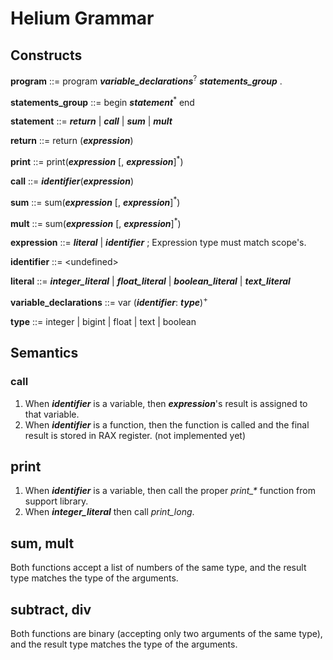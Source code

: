 # Helium Grammar #
## Constructs ##

**program** ::= program _**variable_declarations**_<sup>?</sup> _**statements_group**_ .

**statements_group** ::= begin _**statement**_<sup>*</sup> end

**statement** ::= _**return**_ | _**call**_ | _**sum**_ | _**mult**_

**return** ::= return (_**expression**_)

**print** ::= print(_**expression**_ [, _**expression**_]<sup>*</sup>)

**call** ::= _**identifier**_(_**expression**_)

**sum** ::= sum(_**expression**_ [, _**expression**_]<sup>*</sup>)

**mult** ::= sum(_**expression**_ [, _**expression**_]<sup>*</sup>)

**expression** ::= _**literal**_ | _**identifier**_ ; Expression type must match scope's.

**identifier** ::= &lt;undefined&gt;

**literal** ::= _**integer_literal**_ | _**float_literal**_ | _**boolean_literal**_ | _**text_literal**_

**variable_declarations** ::= var (_**identifier**_: _**type**_)<sup>+</sup>

**type** ::= integer | bigint | float | text | boolean

## Semantics ##

### call ###

1. When _**identifier**_ is a variable, then _**expression**_'s result is assigned to that variable.
2. When _**identifier**_ is a function, then the function is called and the final result is stored in RAX register. (not implemented yet)

## print ##

1. When _**identifier**_ is a variable, then call the proper _print\_*_ function from support library.
2. When _**integer_literal**_ then call  _print\_long_.

## sum, mult ##

Both functions accept a list of numbers of the same type, and the result type matches the type of the arguments.

## subtract, div ##

Both functions are binary (accepting only two arguments of the same type), and the result type matches the type of the arguments.